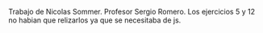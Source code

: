 Trabajo de Nicolas Sommer. Profesor Sergio Romero. Los ejercicios 5 y 12 no habian que relizarlos ya que se necesitaba de js.
